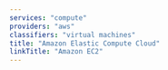 ```yaml
---
services: "compute"
providers: "aws"
classifiers: "virtual machines"
title: "Amazon Elastic Compute Cloud"
linkTitle: "Amazon EC2"
---
```


